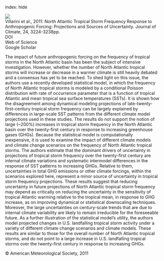 index: hide

<div class="Citation">
    <div class="Citation-thumb CitationThumb-linked"  data-href="https://doi.org/10.1175/2011jcli3853.1">
      <img src="https://static.claimspace.cloud/climate-study-static/refs/thumbs/11/Villarini_et_al_2011-thumb.png" />
    </div>

  <div class="Citation-body">
    <div class="Citation-text">Villarini et al., 2011: North Atlantic Tropical Storm Frequency Response to Anthropogenic Forcing: Projections and Sources of Uncertainty. <span class="Article-journal">Journal of Climate, </span><span class="Article-volume">24, </span>3224-3238pp.</div>
    <div class="Citation-links">
      <div class="CitationLink" data-href="https://doi.org/10.1175/2011jcli3853.1">
        <div class="CitationLink-icon CitationLink-Doi"></div>
        <div class="CitationLink-text">DOI</div>
      </div>
      <div class="CitationLink" data-href="http://cel.webofknowledge.com/InboundService.do?customersID=atyponcel&smartRedirect=yes&mode=FullRecord&IsProductCode=Yes&product=CEL&Init=Yes&Func=Frame&action=retrieve&SrcApp=literatum&SrcAuth=atyponcel&SID=7CNc3cIRaBKjGbSujFM&UT=WOS:000292590500006">
        <div class="CitationLink-icon CitationLink-Isi"></div>
        <div class="CitationLink-text">Web of Science</div>
      </div>
      <div class="CitationLink" data-href="https://scholar.google.com/scholar?q=10.1175/2011jcli3853.1">
        <div class="CitationLink-icon CitationLink-Scholar"></div>
        <div class="CitationLink-text">Google Scholar</div>
      </div>
    </div>
  </div>
</div>

The impact of future anthropogenic forcing on the frequency of tropical storms in the North Atlantic basin has been the subject of intensive investigation. However, whether the number of North Atlantic tropical storms will increase or decrease in a warmer climate is still heavily debated and a consensus has yet to be reached. To shed light on this issue, the authors use a recently developed statistical model, in which the frequency of North Atlantic tropical storms is modeled by a conditional Poisson distribution with rate of occurrence parameter that is a function of tropical Atlantic and mean tropical sea surface temperatures (SSTs). It is shown how the disagreement among dynamical modeling projections of late-twenty-first-century tropical storm frequency can be largely explained by differences in large-scale SST patterns from the different climate model projections used in these studies. The results do not support the notion of large (~200%) increases in tropical storm frequency in the North Atlantic basin over the twenty-first century in response to increasing greenhouse gases (GHGs). Because the statistical model is computationally inexpensive, it is used to examine the impact of different climate models and climate change scenarios on the frequency of North Atlantic tropical storms. The authors estimate that the dominant drivers of uncertainty in projections of tropical storm frequency over the twenty-first century are internal climate variations and systematic intermodel differences in the response of SST patterns to increasing GHGs. Relative to them, uncertainties in total GHG emissions or other climate forcings, within the scenarios explored here, represent a minor source of uncertainty in tropical storm frequency projections. These results suggest that reducing uncertainty in future projections of North Atlantic tropical storm frequency may depend as critically on reducing the uncertainty in the sensitivity of tropical Atlantic warming relative to the tropical mean, in response to GHG increase, as on improving dynamical or statistical downscaling techniques. Moreover, the large uncertainties on century-scale trends that are due to internal climate variability are likely to remain irreducible for the foreseeable future. As a further illustration of the statistical model’s utility, the authors model projected changes in U.S. landfalling tropical storm activity under a variety of different climate change scenarios and climate models. These results are similar to those for the overall number of North Atlantic tropical storms, and do not point to a large increase in U.S. landfalling tropical storms over the twenty-first century in response to increasing GHGs.

<div class="Citation-copy">
&copy; American Meteorological Society, 2011
</div>